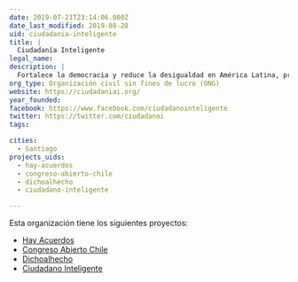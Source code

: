 ```yaml
---
date: 2019-07-21T23:14:06.000Z
date_last_modified: 2019-08-28
uid: ciudadania-inteligente
title: |
  Ciudadanía Inteligente
legal_name: 
description: |
  Fortalece la democracia y reduce la desigualdad en América Latina, promoviendo la transparencia y la participación ciudadana a través del uso innovador de las tecnologías de la información.
org_type: Organización civil sin fines de lucro (ONG)
website: https://ciudadaniai.org/
year_founded: 
facebook: https://www.facebook.com/ciudadanointeligente
twitter: https://twitter.com/ciudadanoi
tags:

cities: 
  - Santiago
projects_uids:
  - hay-acuerdos
  - congreso-abierto-chile
  - dichoalhecho
  - ciudadano-inteligente

---
```


Esta organización tiene los siguientes proyectos:

- [Hay Acuerdos](/proyectos/hay-acuerdos)
- [Congreso Abierto Chile](/proyectos/congreso-abierto-chile)
- [Dichoalhecho](/proyectos/dichoalhecho)
- [Ciudadano Inteligente](/proyectos/ciudadano-inteligente)
